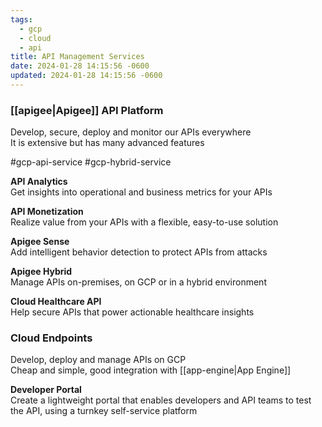 ```yaml
---
tags:
  - gcp
  - cloud
  - api
title: API Management Services
date: 2024-01-28 14:15:56 -0600
updated: 2024-01-28 14:15:56 -0600
---
```


### [[apigee|Apigee]] API Platform
Develop, secure, deploy and monitor our APIs everywhere  
It is extensive but has many advanced features

#gcp-api-service #gcp-hybrid-service

**API Analytics**  
Get insights into operational and business metrics for your APIs

**API Monetization**    
Realize value from your APIs with a flexible, easy-to-use solution

**Apigee Sense**  
Add intelligent behavior detection to protect APIs from attacks

**Apigee Hybrid**  
Manage APIs on-premises, on GCP or in a hybrid environment

**Cloud Healthcare API**  
Help secure APIs that power actionable healthcare insights

### Cloud Endpoints
Develop, deploy and manage APIs on GCP  
Cheap and simple, good integration with [[app-engine|App Engine]]

**Developer Portal**    
Create a lightweight portal that enables developers and API teams to test the API, using a turnkey self-service platform